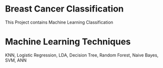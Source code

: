# Breast Cancer Classification
This Project contains Machine Learning Classification
# Machine Learning Techniques
KNN,  Logistic Regression,  LDA,  Decision Tree,  Random Forest,  Naive Bayes,  SVM,  ANN
